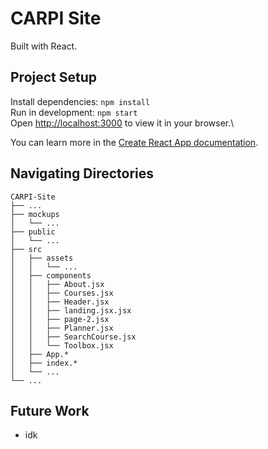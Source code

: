 # CARPI Site

Built with React.

## Project Setup

Install dependencies: `npm install`\
Run in development: `npm start`\
Open [http://localhost:3000](http://localhost:3000) to view it in your browser.\

You can learn more in the [Create React App documentation](https://facebook.github.io/create-react-app/docs/getting-started).

## Navigating Directories

```
CARPI-Site
├── ...
├── mockups
│   └── ...
├── public
│   └── ...
├── src
│   ├── assets
│   │   └── ...
│   ├── components
│   │   ├── About.jsx
│   │   ├── Courses.jsx
│   │   ├── Header.jsx
│   │   ├── landing.jsx.jsx
│   │   ├── page-2.jsx
│   │   ├── Planner.jsx
│   │   ├── SearchCourse.jsx
│   │   └── Toolbox.jsx
│   ├── App.*
│   ├── index.*
│   └── ...
└── ...
```

## Future Work

- idk

